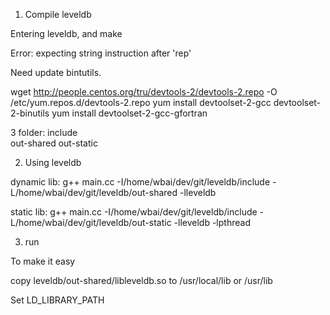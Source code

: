 1. Compile leveldb

Entering leveldb, and make



Error: expecting string instruction after 'rep'

Need update bintutils.

wget http://people.centos.org/tru/devtools-2/devtools-2.repo -O /etc/yum.repos.d/devtools-2.repo
yum install devtoolset-2-gcc devtoolset-2-binutils
yum install devtoolset-2-gcc-gfortran


3 folder:
include         
out-shared
out-static


2. Using leveldb

dynamic lib:
g++ main.cc -I/home/wbai/dev/git/leveldb/include -L/home/wbai/dev/git/leveldb/out-shared -lleveldb

static lib:
g++ main.cc -I/home/wbai/dev/git/leveldb/include -L/home/wbai/dev/git/leveldb/out-static -lleveldb -lpthread


3. run 

To make it easy

copy    leveldb/out-shared/libleveldb.so to   /usr/local/lib   or   /usr/lib

Set LD_LIBRARY_PATH
